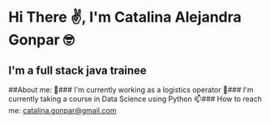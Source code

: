 # Hi There ✌️, I'm Catalina Alejandra Gonpar 🤓
## I'm a full stack java trainee

##About me:
🧐### I'm currently working as a logistics operator
🌱### I'm currently taking a course in Data Science using Python
📫### How to reach me: catalina.gonpar@gmail.com

